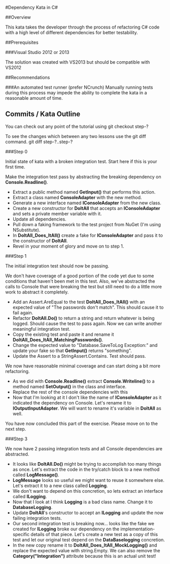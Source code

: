 #Dependency Kata in C#

##Overview

This kata takes the developer through the process of refactoring C# code with a high level of different dependencies for better testability.

##Prerequisites

###Visual Studio 2012 or 2013

The solution was created with VS2013 but should be compatible with VS2012

##Recommendations

###An automated test runner (prefer NCrunch)
Manually running tests during this process may impede the ability to complete the kata in a reasonable amount of time.

## Commits / Kata Outline

You can check out any point of the tutorial using
    git checkout step-?

To see the changes which between any two lessons use the git diff command.
    git diff step-?..step-?

###Step 0

Initial state of kata with a broken integration test. Start here if this is your first time.

Make the integration test pass by abstracting the breaking dependency on **Console.Readline()**. 


- Extract a public method named **GetInput()** that performs this action.
- Extract a class named **ConsoleAdapter** with the new method.
- Generate a new interface named **IConsoleAdapter** from the new class.
- Create a new constructor for **DoItAll** that accepts an **IConsoleAdapter** and sets a private member variable with it.
- Update all dependencies.
- Pull down a faking framework to the test project from NuGet (I'm using NSubstitute).
- In **DoItAll_Does_ItAll()** create a fake for **IConsoleAdapter** and pass it to the constructor of **DoItAll**.
- Revel in your moment of glory and move on to step 1.

###Step 1

The initial integration test should now be passing. 

We don't have coverage of a good portion of the code yet due to some conditions that haven't been met in this test. Also, we've abstracted the calls to Console that were breaking the test but still need to do a little more work to abstract it completely.

- Add an Assert.AreEqual to the test **DoItAll_Does_ItAll()** with an expected value of "The passwords don't match". This should cause it to fail again.
- Refactor **DoItAll.Do()** to return a string and return whatever is being logged. Should cause the test to pass again. Now we can write another meaningful integration test.
- Copy the existing test and paste it and rename it **DoItAll_Does_ItAll_MatchingPasswords()**.
- Change the expected value to "Database.SaveToLog Exception:" and update your fake so that **GetInput()** returns "something".
- Update the Assert to a StringAssert.Contains. Test should pass.
 
We now have reasonable minimal coverage and can start doing a bit more refactoring.

- As we did with **Console.Readline()** extract **Console.Writeline()** to a method named **SetOutput()** in the class and interface.
- Replace the rest of the console dependencies with this 
- Now that I'm looking at it I don't like the name of **IConsoleAdapter** as it indicated the dependency on Console. Let's rename it to **IOutputInputAdapter**. We will want to rename it's variable in **DoItAll** as well.

You have now concluded this part of the exercise. Please move on to the next step.

###Step 3

We now have 2 passing integration tests and all Console dependencies are abstracted.

- It looks like **DoItAll.Do()** might be trying to accomplish too many things as once. Let's extract the code in the try/catch block to a new method called **LogMessage()**.
- **LogMessage** looks so useful we might want to reuse it somewhere else. Let's extract it to a new class called **Logging**.
- We don't want to depend on this concretion, so lets extract an interface called **ILogging**.
- Now that I look at I think **Logging** is a bad class name. Change it to **DatabaseLogging**.
- Update **DoItAll**'s constructor to accept an **ILogging** and update the now failing integration tests.
- Our second integration test is breaking now... looks like the fake we created for **ILogging** broke our dependency on the implementation-specific details of that piece. Let's create a new test as a copy of this test and let our original test depend on the **DataBaselogging** concretion.
- In the new copy rename it to **DoItAll_Does_ItAll_MockLogging()** and replace the expected value with string.Empty. We can also remove the **Category("Integration")** attribute because this is an actual unit test!